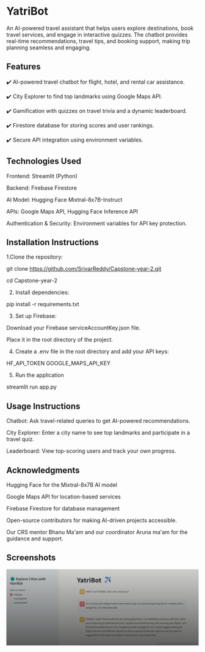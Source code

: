 
# YatriBot

An AI-powered travel assistant that helps users explore destinations, book travel services, and engage in interactive quizzes. The chatbot provides real-time recommendations, travel tips, and booking support, making trip planning seamless and engaging.


## Features

✔️ AI-powered travel chatbot for flight, hotel, and rental car assistance.

✔️ City Explorer to find top landmarks using Google Maps API.

✔️ Gamification with quizzes on travel trivia and a dynamic leaderboard.

✔️ Firestore database for storing scores and user rankings.

✔️ Secure API integration using environment variables.


## Technologies Used


Frontend: Streamlit (Python)

Backend: Firebase Firestore

AI Model: Hugging Face Mixtral-8x7B-Instruct

APIs: Google Maps API, Hugging Face Inference API

Authentication & Security: Environment variables for API key protection.
## Installation Instructions

1.Clone the repository:

git clone https://github.com/SrivarReddy/Capstone-year-2.git  

cd Capstone-year-2  

2. Install dependencies:

pip install -r requirements.txt  

3. Set up Firebase:

Download your Firebase serviceAccountKey.json file.

Place it in the root directory of the project.

4. Create a .env file in the root directory and add your API keys:

HF_API_TOKEN
GOOGLE_MAPS_API_KEY  

5. Run the application 

streamlit run app.py  

## Usage Instructions

Chatbot: Ask travel-related queries to get AI-powered recommendations.

City Explorer: Enter a city name to see top landmarks and participate in a travel quiz.

Leaderboard: View top-scoring users and track your own progress.
## Acknowledgments

Hugging Face for the Mixtral-8x7B AI model

Google Maps API for location-based services

Firebase Firestore for database management

Open-source contributors for making AI-driven projects accessible.

Our CRS mentor Bhanu Ma'am and our coordinator Aruna ma'am for the guidance and support. 




## Screenshots

![YatraBot](https://github.com/SrivarReddy/Capstone-year-2/blob/ac7a79e461bf9d08126ab7de73cdda7b845882ae/image_2025-03-03_114254813.png)

